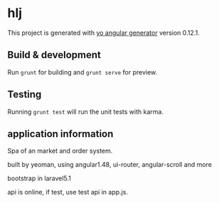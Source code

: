 # hlj

This project is generated with [yo angular generator](https://github.com/yeoman/generator-angular)
version 0.12.1.

## Build & development

Run `grunt` for building and `grunt serve` for preview.

## Testing

Running `grunt test` will run the unit tests with karma.

## application information

Spa of an market and order system.

built by yeoman, using angular1.48, ui-router, angular-scroll and more

bootstrap in laravel5.1

api is online, if test, use test api in app.js.
